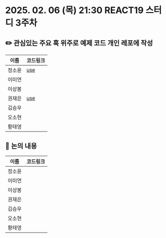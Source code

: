 # 2025. 02. 06 (목) 21:30 REACT19 스터디 3주차
## ✏️ 관심있는 주요 훅 위주로 예제 코드 개인 레포에 작성
|이름|코드링크|
|------------|--------------|
| 정소윤 | [use](https://github.com/soyoonJ/react19-example/tree/main/src/app/use) |
| 이미연 |  |
| 이상봉 |  |
| 권재은 | [use](https://github.com/Jaeeun98/react19_ex) |
| 김승우 |  |
| 오소현 |  |
| 황태영 |  |

## 📢 논의 내용
|이름|코드링크|
|------------|--------------|
| 정소윤 |  |
| 이미연 |  |
| 이상봉 |  |
| 권재은 |  |
| 김승우 |  |
| 오소현 |  |
| 황태영 |  |
